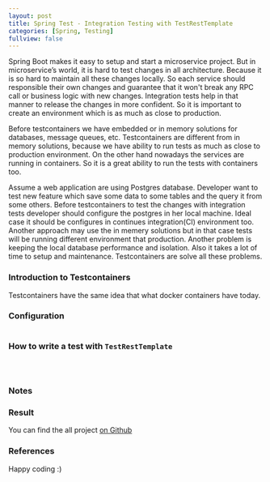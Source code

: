 ```yaml
---
layout: post
title: Spring Test - Integration Testing with TestRestTemplate  
categories: [Spring, Testing]
fullview: false
---
```


Spring Boot makes it easy to setup and start a microservice project. But in microservice’s world, it is hard to test changes in all architecture.
Because it is so hard to maintain all these changes locally. So each service should responsible their own changes and guarantee that
it won't break any RPC call or business logic  with new changes. Integration tests help in that manner to release the changes in more confident.
So it is important to create an environment which is as much as close to production.    
    
Before testcontainers we have embedded or in memory solutions for databases, message queues, etc. Testcontainers are different from in memory solutions, 
because we have ability to run tests as much as close to production environment. On the other hand nowadays the services are running in containers.
So it is a great ability to run the tests with containers too.
  
Assume a web application are using Postgres database. Developer want to test new feature which save some data to some tables
and the query it from some others. Before testcontainers to test the changes with integration tests developer should configure the postgres in her local machine. Ideal case it 
should be configures in continues integration(CI) environment too. Another approach may use the in memery solutions but in that case
tests will be running different environment that production. Another problem is keeping the local database performance and isolation. Also it takes a lot of time to setup and maintenance. 
Testcontainers are solve all these problems.

### Introduction to Testcontainers

Testcontainers have the same idea that what docker containers have today.  

### Configuration  
 

```java


```



### How to write a test with ```TestRestTemplate```
 

```java

   

```


### Notes

 

### Result


You can find the all project [on Github](https://github.com/muzir/softwareLabs/tree/master/spring-boot-testcontainers)


### References


Happy coding :) 

